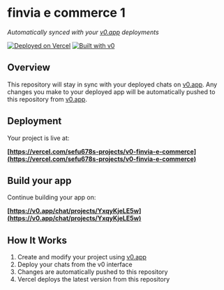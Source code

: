 # finvia e commerce 1

*Automatically synced with your [v0.app](https://v0.app) deployments*

[![Deployed on Vercel](https://img.shields.io/badge/Deployed%20on-Vercel-black?style=for-the-badge&logo=vercel)](https://vercel.com/sefu678s-projects/v0-finvia-e-commerce)
[![Built with v0](https://img.shields.io/badge/Built%20with-v0.app-black?style=for-the-badge)](https://v0.app/chat/projects/YxqyKjeLE5w)

## Overview

This repository will stay in sync with your deployed chats on [v0.app](https://v0.app).
Any changes you make to your deployed app will be automatically pushed to this repository from [v0.app](https://v0.app).

## Deployment

Your project is live at:

**[https://vercel.com/sefu678s-projects/v0-finvia-e-commerce](https://vercel.com/sefu678s-projects/v0-finvia-e-commerce)**

## Build your app

Continue building your app on:

**[https://v0.app/chat/projects/YxqyKjeLE5w](https://v0.app/chat/projects/YxqyKjeLE5w)**

## How It Works

1. Create and modify your project using [v0.app](https://v0.app)
2. Deploy your chats from the v0 interface
3. Changes are automatically pushed to this repository
4. Vercel deploys the latest version from this repository
